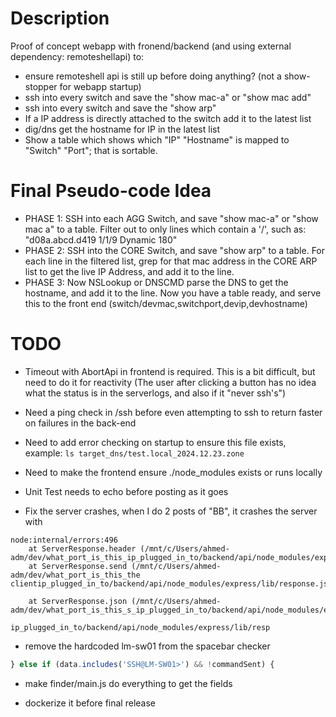 # Description

Proof of concept webapp with fronend/backend (and using external dependency: remoteshellapi) to:

* ensure remoteshell api is still up before doing anything? (not a show-stopper for webapp startup)
* ssh into every switch and save the "show mac-a" or "show mac add"
* ssh into every switch and save the "show arp"
* If a IP address is directly attached to the switch add it to the latest list
* dig/dns get the hostname for IP in the latest list
* Show a table which shows which "IP" "Hostname" is mapped to "Switch" "Port"; that is sortable.

# Final Pseudo-code Idea

* PHASE 1: SSH into each AGG Switch, and save "show mac-a" or "show mac a" to a table. Filter out to only lines which contain a '/', such as: "d08a.abcd.d419 1/1/9 Dynamic 180"
* PHASE 2: SSH into the CORE Switch, and save "show arp" to a table. For each line in the filtered list, grep for that mac address in the CORE ARP list to get the live IP Address, and add it to the line.
* PHASE 3: Now NSLookup or DNSCMD parse the DNS to get the hostname, and add it to the line.  Now you have a table ready, and serve this to the front end (switch/devmac,switchport,devip,devhostname)

# TODO

* Timeout with AbortApi in frontend is required. This is a bit difficult, but need to do it for reactivity (The user after clicking a button has no idea what the status is in the serverlogs, and also if it "never ssh's")

* Need a ping check in /ssh before even attempting to ssh to return faster on failures in the back-end

* Need to add error checking on startup to ensure this file exists, example: ```ls target_dns/test.local_2024.12.23.zone```

* Need to make the frontend ensure ./node_modules exists or runs locally 

* Unit Test needs to echo before posting as it goes

* Fix the server crashes, when I do 2 posts of "BB", it crashes the server with
```
node:internal/errors:496
    at ServerResponse.header (/mnt/c/Users/ahmed-adm/dev/what_port_is_this_ip_plugged_in_to/backend/api/node_modules/express/lib/response.js:794:10)
    at ServerResponse.send (/mnt/c/Users/ahmed-adm/dev/what_port_is_this_the clientip_plugged_in_to/backend/api/node_modules/express/lib/response.js:174:12)

    at ServerResponse.json (/mnt/c/Users/ahmed-adm/dev/what_port_is_this_s_ip_plugged_in_to/backend/api/node_modules/express/lib/reip_plugged_in_to/backend/api/node_modules/express/lib/response.js:278:15)
                                                                         ip_plugged_in_to/backend/api/node_modules/express/lib/resp
```

* remove the hardcoded lm-sw01 from the spacebar checker
```javascript
} else if (data.includes('SSH@LM-SW01>') && !commandSent) {
```
* make finder/main.js do everything to get the fields

* dockerize it before final release